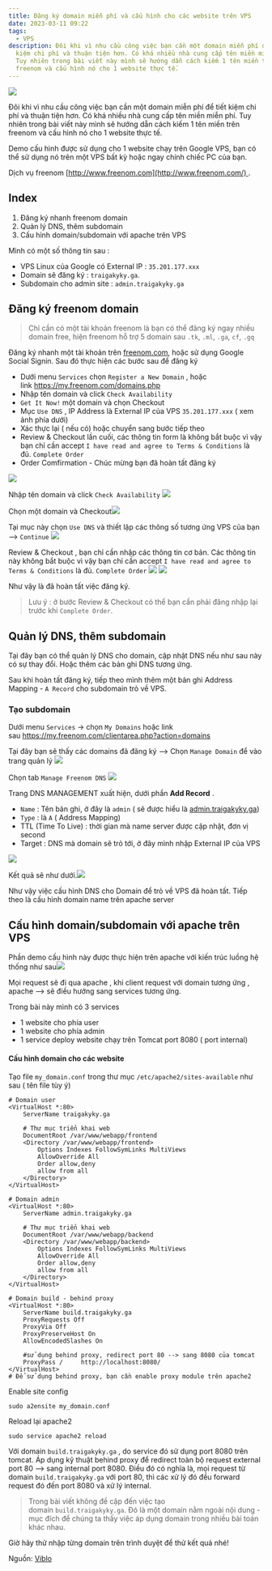 ```yaml
---
title: Đăng ký domain miễn phí và cấu hình cho các website trên VPS
date: 2023-03-11 09:22
tags:
  - VPS
description: Đôi khi vì nhu cầu công việc bạn cần một domain miễn phí để tiết
  kiệm chi phí và thuận tiện hơn. Có khá nhiều nhà cung cấp tên miền miễn phí.
  Tuy nhiên trong bài viết này mình sẽ hướng dẫn cách kiếm 1 tên miền trên
  freenom và cấu hình nó cho 1 website thực tế.
---
```





![](https://images.viblo.asia/02538421-c96e-40f3-9abf-d45b0284e308.png)

Đôi khi vì nhu cầu công việc bạn cần một domain miễn phí để tiết kiệm chi phí và thuận tiện hơn. Có khá nhiều nhà cung cấp tên miền miễn phí. Tuy nhiên trong bài viết này mình sẽ hướng dẫn cách kiếm 1 tên miền trên freenom và cấu hình nó cho 1 website thực tế.

Demo cấu hình được sử dụng cho 1 website chạy trên Google VPS, bạn có thể sử dụng nó trên một VPS bất kỳ hoặc ngay chính chiếc PC của bạn.

Dịch vụ freenom [http://www.freenom.com](http://www.freenom.com/) .

## Index

1. Đăng ký nhanh freenom domain
2. Quản lý DNS, thêm subdomain
3. Cấu hình domain/subdomain với apache trên VPS

Mình có một số thông tin sau :

* VPS Linux của Google có External IP : `35.201.177.xxx`
* Domain sẽ đăng ký : `traigakyky.ga`.
* Subdomain cho admin site : `admin.traigakyky.ga`

## Đăng ký freenom domain

> Chỉ cần có một tài khoản freenom là bạn có thể đăng ký ngay nhiều domain free, hiện freenom hỗ trợ 5 domain sau `.tk`, `.ml`, `.ga`, `cf`, `.gq`

Đăng ký nhanh một tài khoản trên [freenom.com](http://freenom.com/), hoặc sử dụng Google Social Signin. Sau đó thực hiện các bước sau để đăng ký

* Dưới menu `Services` chọn `Register a New Domain` , hoặc link <https://my.freenom.com/domains.php>
* Nhập tên domain và click `Check Availability`
* `Get It Now!` một domain và chọn Checkout
* Mục `Use DNS` , IP Address là External IP của VPS `35.201.177.xxx` ( xem ảnh phía dưới)
* Xác thực lại ( nếu có) hoặc chuyển sang bước tiếp theo
* Review & Checkout lần cuối, các thông tin form là không bắt buộc vì vậy bạn chỉ cần accept `I have read and agree to Terms & Conditions` là đủ. `Complete Order`
* Order Comfirmation - Chúc mừng bạn đã hoàn tất đăng ký

![](https://images.viblo.asia/20ece73b-25b5-4865-b9f6-686c50087bbd.png)

Nhập tên domain và click `Check Availability` ![](https://images.viblo.asia/02880081-dcb3-416f-a774-fd3985a8dada.png)

Chọn một domain và Checkout![](https://images.viblo.asia/7c54d3eb-e425-45b9-81b3-d140e9e05777.png)

Tại mục này chọn `Use DNS` và thiết lập các thông số tương ứng VPS của bạn --> `Continue` ![](https://images.viblo.asia/6392533a-326c-4fee-af00-364a171f3ca7.png)

Review & Checkout , bạn chỉ cần nhập các thông tin cơ bản. Các thông tin này không bắt buộc vì vậy bạn chỉ cần accept `I have read and agree to Terms & Conditions` là đủ. `Complete Order` ![](https://images.viblo.asia/a1bc86f4-ad36-4c7e-861e-619094cc1dfa.png) ![](https://images.viblo.asia/50a7e0be-70cf-4a3f-baeb-7a818a9db78f.png)

Như vậy là đã hoàn tất việc đăng ký.

> Lưu ý : ở bước Review & Checkout có thể bạn cần phải đăng nhập lại trước khi `Complete Order`.

## Quản lý DNS, thêm subdomain

Tại đây bạn có thể quản lý DNS cho domain, cập nhật DNS nếu như sau này có sự thay đổi. Hoặc thêm các bản ghi DNS tương ứng.

Sau khi hoàn tất đăng ký, tiếp theo mình thêm một bản ghi Address Mapping - `A Record` cho subdomain trỏ về VPS.

### Tạo subdomain

Dưới menu `Services` -> chọn `My Domains` hoặc link sau <https://my.freenom.com/clientarea.php?action=domains>

Tại đây bạn sẽ thấy các domains đã đăng ký --> Chọn `Manage Domain` để vào trang quản lý ![](https://images.viblo.asia/1dc1e75f-ea03-477d-905f-fd33f6915126.png)

Chọn tab `Manage Freenom DNS` ![](https://images.viblo.asia/d7155f37-dd1d-417b-8b73-13fa2cc04c3a.png)

Trang DNS MANAGEMENT xuất hiện, dưới phần **Add Record** .

* `Name` : Tên bản ghi, ở đây là `admin` ( sẽ được hiểu là [admin.traigakyky.ga](http://admin.traigakyky.ga/))
* `Type` : là `A` ( Address Mapping)
* TTL (Time To Live) : thời gian mà name server được cập nhật, đơn vị second
* Target : DNS mà domain sẽ trỏ tới, ở đây mình nhập External IP của VPS

![](https://images.viblo.asia/47c9be3e-7fcd-486d-9142-27531c1db899.png)

Kết quả sẽ như dưới.![](https://images.viblo.asia/7120b20c-7122-4a68-b773-15b476fdf0f3.png)

Như vậy việc cấu hình DNS cho Domain để trỏ về VPS đã hoàn tất. Tiếp theo là cấu hình domain name trên apache server

## Cấu hình domain/subdomain với apache trên VPS

Phần demo cấu hình này được thực hiện trên apache với kiến trúc luồng hệ thống như sau![](https://images.viblo.asia/02538421-c96e-40f3-9abf-d45b0284e308.png)

Mọi request sẽ đi qua apache , khi client request với domain tương ứng , apache --> sẽ điều hướng sang services tương ứng.

Trong bài này mình có 3 services

* 1 website cho phía user
* 1 website cho phía admin
* 1 service deploy website chạy trên Tomcat port 8080 ( port internal)

#### Cấu hình domain cho các website

Tạo file `my_domain.conf` trong thư mục `/etc/apache2/sites-available` như sau ( tên file tùy ý)

```ApacheConf
# Domain user
<VirtualHost *:80>
    ServerName traigakyky.ga

    # Thư mục triển khai web
    DocumentRoot /var/www/webapp/frontend
    <Directory /var/www/webapp/frontend>
        Options Indexes FollowSymLinks MultiViews
        AllowOverride All
        Order allow,deny
        allow from all
    </Directory>
</VirtualHost>

# Domain admin
<VirtualHost *:80>
    ServerName admin.traigakyky.ga

    # Thư mục triển khai web
    DocumentRoot /var/www/webapp/backend
    <Directory /var/www/webapp/backend>
        Options Indexes FollowSymLinks MultiViews
        AllowOverride All
        Order allow,deny
        allow from all
    </Directory>
</VirtualHost>

# Domain build - behind proxy
<VirtualHost *:80>
    ServerName build.traigakyky.ga
    ProxyRequests Off
    ProxyVia Off
    ProxyPreserveHost On
    AllowEncodedSlashes On

    #sử dụng behind proxy, redirect port 80 --> sang 8080 của tomcat
    ProxyPass /     http://localhost:8080/
</VirtualHost>
# Để sử dụng behind proxy, bạn cần enable proxy module trên apache2

```

Enable site config

```none
sudo a2ensite my_domain.conf

```

Reload lại apache2

```none
sudo service apache2 reload 

```

Với domain `build.traigakyky.ga` , do service đó sử dụng port 8080 trên tomcat. Áp dụng kỹ thuật behind proxy để redirect toàn bộ request external port 80 --> sang internal port 8080. Điều đó có nghĩa là, mọi request từ domain `build.traigakyky.ga` với port 80, thì các xử lý đó đều forward request đó đến port 8080 và xử lý internal.

> Trong bài viết không đề cập đến việc tạo domain `build.traigakyky.ga`. Đó là một domain nằm ngoài nội dung - mục đích để chúng ta thấy việc áp dụng domain trong nhiều bài toán khác nhau.

Giờ hãy thử nhập từng domain trên trình duyệt để thử kết quả nhé!

N﻿guồn: [Viblo](https://viblo.asia/p/dang-ky-domain-mien-phi-va-cau-hinh-cho-cac-website-tren-vps-ORNZqP48K0n)